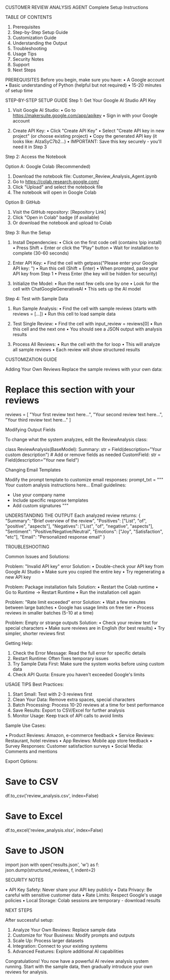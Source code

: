 

CUSTOMER REVIEW ANALYSIS AGENT
Complete Setup Instructions

TABLE OF CONTENTS
1. Prerequisites
2. Step-by-Step Setup Guide
3. Customization Guide
4. Understanding the Output
5. Troubleshooting
6. Usage Tips
7. Security Notes
8. Support
9. Next Steps

PREREQUISITES
Before you begin, make sure you have:
• A Google account
• Basic understanding of Python (helpful but not required)
• 15-20 minutes of setup time


STEP-BY-STEP SETUP GUIDE
Step 1: Get Your Google AI Studio API Key

1. Visit Google AI Studio:
   • Go to https://makersuite.google.com/app/apikey
   • Sign in with your Google account

2. Create API Key:
   • Click "Create API Key"
   • Select "Create API key in new project" (or choose existing project)
   • Copy the generated API key (it looks like: AIzaSyC7b2...)
   • IMPORTANT: Save this key securely - you'll need it in Step 3

Step 2: Access the Notebook

Option A: Google Colab (Recommended)
1. Download the notebook file: Customer_Review_Analysis_Agent.ipynb
2. Go to https://colab.research.google.com/
3. Click "Upload" and select the notebook file
4. The notebook will open in Google Colab

Option B: GitHub
1. Visit the GitHub repository: [Repository Link]
2. Click "Open in Colab" badge (if available)
3. Or download the notebook and upload to Colab

Step 3: Run the Setup

1. Install Dependencies:
   • Click on the first code cell (contains !pip install)
   • Press Shift + Enter or click the "Play" button
   • Wait for installation to complete (30-60 seconds)

2. Enter API Key:
   • Find the cell with getpass("Please enter your Google API key: ")
   • Run this cell (Shift + Enter)
   • When prompted, paste your API key from Step 1
   • Press Enter (the key will be hidden for security)

3. Initialize the Model:
   • Run the next few cells one by one
   • Look for the cell with ChatGoogleGenerativeAI
   • This sets up the AI model

Step 4: Test with Sample Data

1. Run Sample Analysis:
   • Find the cell with sample reviews (starts with reviews = [...])
   • Run this cell to load sample data

2. Test Single Review:
   • Find the cell with input_review = reviews[0]
   • Run this cell and the next one
   • You should see a JSON output with analysis results

3. Process All Reviews:
   • Run the cell with the for loop
   • This will analyze all sample reviews
   • Each review will show structured results

CUSTOMIZATION GUIDE

Adding Your Own Reviews
Replace the sample reviews with your own data:
# Replace this section with your reviews
reviews = [
    "Your first review text here...",
    "Your second review text here...",
    "Your third review text here..."
]

Modifying Output Fields

To change what the system analyzes, edit the ReviewAnalysis class:

class ReviewAnalysis(BaseModel):
    Summary: str = Field(description="Your custom description")
    # Add or remove fields as needed
    CustomField: str = Field(description="Your new field")

Changing Email Templates

Modify the prompt template to customize email responses:
prompt_txt = """
Your custom analysis instructions here...
Email guidelines:
- Use your company name
- Include specific response templates
- Add custom signatures
"""

UNDERSTANDING THE OUTPUT
Each analyzed review returns:
{
    "Summary": "Brief overview of the review",
    "Positives": ["List", "of", "positive", "aspects"],
    "Negatives": ["List", "of", "negative", "aspects"], 
    "Sentiment": "Positive/Negative/Neutral",
    "Emotions": ["Joy", "Satisfaction", "etc"],
    "Email": "Personalized response email"
}

TROUBLESHOOTING

Common Issues and Solutions:

Problem: "Invalid API key" error
Solution: 
• Double-check your API key from Google AI Studio
• Make sure you copied the entire key
• Try regenerating a new API key

Problem: Package installation fails
Solution: 
• Restart the Colab runtime
• Go to Runtime → Restart Runtime
• Run the installation cell again

Problem: "Rate limit exceeded" error
Solution: 
• Wait a few minutes between large batches
• Google has usage limits on free tier
• Process reviews in smaller batches (5-10 at a time)

Problem: Empty or strange outputs
Solution: 
• Check your review text for special characters
• Make sure reviews are in English (for best results)
• Try simpler, shorter reviews first

Getting Help:

1. Check the Error Message: Read the full error for specific details
2. Restart Runtime: Often fixes temporary issues
3. Try Sample Data First: Make sure the system works before using custom data
4. Check API Quota: Ensure you haven't exceeded Google's limits

USAGE TIPS
Best Practices:

1. Start Small: Test with 2-3 reviews first
2. Clean Your Data: Remove extra spaces, special characters
3. Batch Processing: Process 10-20 reviews at a time for best performance
4. Save Results: Export to CSV/Excel for further analysis
5. Monitor Usage: Keep track of API calls to avoid limits

Sample Use Cases:

• Product Reviews: Amazon, e-commerce feedback
• Service Reviews: Restaurant, hotel reviews
• App Reviews: Mobile app store feedback
• Survey Responses: Customer satisfaction surveys
• Social Media: Comments and mentions

Export Options:

# Save to CSV
df.to_csv('review_analysis.csv', index=False)

# Save to Excel
df.to_excel('review_analysis.xlsx', index=False)

# Save to JSON
import json
with open('results.json', 'w') as f:
    json.dump(structured_reviews, f, indent=2)

SECURITY NOTES

• API Key Safety: Never share your API key publicly
• Data Privacy: Be careful with sensitive customer data
• Rate Limits: Respect Google's usage policies
• Local Storage: Colab sessions are temporary - download results


NEXT STEPS

After successful setup:

1. Analyze Your Own Reviews: Replace sample data
2. Customize for Your Business: Modify prompts and outputs
3. Scale Up: Process larger datasets
4. Integration: Connect to your existing systems
5. Advanced Features: Explore additional AI capabilities

Congratulations! You now have a powerful AI review analysis system running. Start with the sample data, then gradually introduce your own reviews for analysis.

